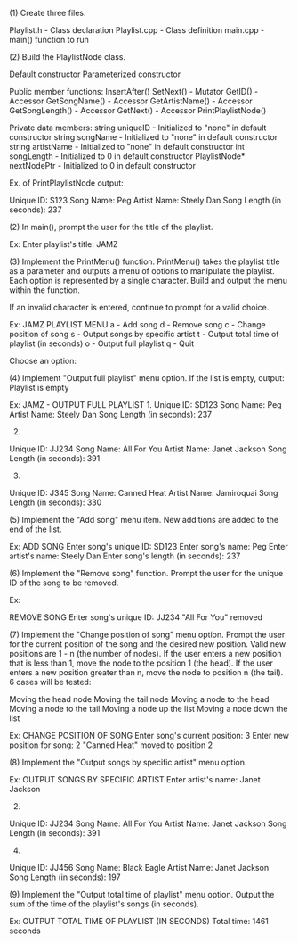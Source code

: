 (1) Create three files.

Playlist.h - Class declaration
Playlist.cpp - Class definition
main.cpp - main() function to run

(2) Build the PlaylistNode class.

Default constructor
Parameterized constructor

Public member functions:
InsertAfter() 
SetNext() - Mutator 
GetID() - Accessor
GetSongName() - Accessor
GetArtistName() - Accessor
GetSongLength() - Accessor
GetNext() - Accessor
PrintPlaylistNode()

Private data members:
string uniqueID - Initialized to "none" in default constructor
string songName - Initialized to "none" in default constructor
string artistName - Initialized to "none" in default constructor
int songLength - Initialized to 0 in default constructor
PlaylistNode* nextNodePtr - Initialized to 0 in default constructor

Ex. of PrintPlaylistNode output:

Unique ID: S123
Song Name: Peg
Artist Name: Steely Dan
Song Length (in seconds): 237

(2) In main(), prompt the user for the title of the playlist.

Ex:
Enter playlist's title:
JAMZ 

(3) Implement the PrintMenu() function. PrintMenu() takes the playlist title as a parameter and outputs a menu of options to manipulate the playlist. Each option is represented by a single character. Build and output the menu within the function.

If an invalid character is entered, continue to prompt for a valid choice.

Ex:
JAMZ PLAYLIST MENU
a - Add song
d - Remove song
c - Change position of song
s - Output songs by specific artist
t - Output total time of playlist (in seconds)
o - Output full playlist
q - Quit

Choose an option:

(4) Implement "Output full playlist" menu option. If the list is empty, output: Playlist is empty 

Ex:
JAMZ - OUTPUT FULL PLAYLIST
1.
Unique ID: SD123
Song Name: Peg
Artist Name: Steely Dan
Song Length (in seconds): 237

2.
Unique ID: JJ234
Song Name: All For You
Artist Name: Janet Jackson
Song Length (in seconds): 391

3.
Unique ID: J345
Song Name: Canned Heat
Artist Name: Jamiroquai
Song Length (in seconds): 330

(5) Implement the "Add song" menu item. New additions are added to the end of the list.

Ex:
ADD SONG
Enter song's unique ID:
SD123
Enter song's name:
Peg
Enter artist's name:
Steely Dan
Enter song's length (in seconds):
237

(6) Implement the "Remove song" function. Prompt the user for the unique ID of the song to be removed.

Ex:

REMOVE SONG
Enter song's unique ID:
JJ234
"All For You" removed

(7) Implement the "Change position of song" menu option. Prompt the user for the current position of the song and the desired new position. Valid new positions are 1 - n (the number of nodes). If the user enters a new position that is less than 1, move the node to the position 1 (the head). If the user enters a new position greater than n, move the node to position n (the tail). 6 cases will be tested:

Moving the head node 
Moving the tail node 
Moving a node to the head 
Moving a node to the tail 
Moving a node up the list 
Moving a node down the list

Ex:
CHANGE POSITION OF SONG
Enter song's current position:
3
Enter new position for song:
2
"Canned Heat" moved to position 2

(8) Implement the "Output songs by specific artist" menu option. 

Ex:
OUTPUT SONGS BY SPECIFIC ARTIST
Enter artist's name:
Janet Jackson

2.
Unique ID: JJ234
Song Name: All For You
Artist Name: Janet Jackson
Song Length (in seconds): 391

4.
Unique ID: JJ456
Song Name: Black Eagle
Artist Name: Janet Jackson
Song Length (in seconds): 197

(9) Implement the "Output total time of playlist" menu option. Output the sum of the time of the playlist's songs (in seconds).

Ex:
OUTPUT TOTAL TIME OF PLAYLIST (IN SECONDS)
Total time: 1461 seconds
